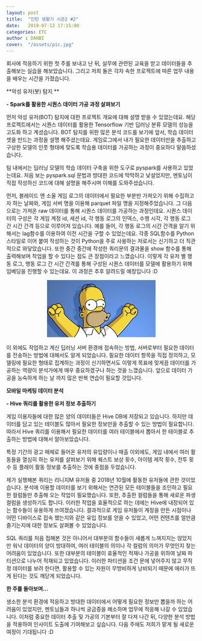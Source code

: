 ```yaml
---
layout: post
title:  "인턴 생활기 시즌2 #2"
date:   2019-07-12 17:15:00
categories: ETC
author : DANBI
cover:  "/assets/pic.jpg"
---
```

회사에 적응하기 위한 첫 주를 보내고 난 뒤, 실무에 관련된 교육을 받고 데이터들을 추출해보는 실습을 해보았습니다. 그리고 저희 둘은 각자 속한 프로젝트에 따른 업무 내용을 배우는 시간을 가졌습니다.

**악성 유저(봇) 탐지 **

**- Spark를 활용한 시퀀스 데이터 가공 과정 살펴보기**

먼저 악성 유저(BOT) 탐지에 대한 프로젝트 개요에 대해 설명 받을 수 있었는데요. 해당 프로젝트에서는 시퀀스 데이터를 활용한 Tensorflow 기반 딥러닝 분류 모델의 성능을 고도화 하고 계셨습니다. BOT 탐지를 위한 많은 분석 코드를 보기에 앞서, 학습 데이터 셋을 만드는 과정을 설명 해주셨는데요. 게임로그에서 내가 필요한 데이터만을 추출하고 구상한 모델의 인풋 형태에 맞도록 학습용 데이터를 가공하는 과정이 중요하다 말씀하셨습니다.

팀 내에서는 딥러닝 모델의 학습 데이터 구축을 위한 도구로 pyspark를 사용하고 있었는데요. 처음 보는 pyspark.sql 문법과 방대한 코드에 막막하고 낯설었지만, 멘토님이 직접 작성하신 코드에 대해 설명을 해주시며 이해를 도와주셨습니다.

먼저, 블레이드 앤 소울 게임 로그의 데이터에서 필요한 부분만 가져오기 위해 수집하고자 하는 날짜와, 게임 서버 명을 이용해 parquet 파일 명을 지정해주었습니다. 그 다음으로는 가져온 raw 데이터를 통해 시퀀스 데이터를 가공하는 과정인데요. 시퀀스 데이터의 구성은 각 게임 계정 id, 세션 id, 각 행동 로그의 인덱스, 수행 시각, 각 행동 로그 간 시간 간격 등으로 이루어져 있습니다. 예를 들어, 각 행동 로그의 시간 간격을 알기 위해서는 lag함수를 이용하여 이전 시간을 구할 수 있었는데요. 각종 SQL함수를 Python 스타일로 이어 붙여 작성하는 것이 Python을 주로 사용하는 저로서는 신기하고 더 직관적으로 와닿았습니다. 또한 중간 중간에 작성한 쿼리문의 결과물을 show 함수를 통해 출력해보며 작업을 할 수 있다는 점도 큰 장점이라고 느꼈습니다. 이렇게 각 유저 별 행동 로그, 행동 로그 간 시간 간격를 통해 구성된 시퀀스 데이터를 모델에 활용하기 위해 임베딩을 진행할 수 있는데요. 이 과정은 추후 알려드릴 예정입니다 :D

<p align="center">
<img src="/assets/etc/summer_intern/simpson.jpg" style="width:3in" />



</p>



이 외에도 작업하고 계신 딥러닝 서버 환경에 접속하는 방법, 서버로부터 필요한 데이터를 전송하는 방법에 대해서도 알게 되었습니다. 필요한 데이터 항목을 직접 정의하고, 모델링에 필요한 형태로 집계하는 과정이 신기하면서도 이렇게 목표에 맞게끔 데이터를 가공하는 역량이 분석가에게 매우 중요하겠구나 하는 것을 느꼈습니다. 앞으로 데이터 가공을 능숙하게 하는 날 까지 많은 반복 연습이 필요할 것입니다.



**모바일 마케팅 데이터 분석**

**- Hive 쿼리를 활용한 유저 정보 추출하기**

게임 이용자들에 대한 많은 양의 데이터들은 Hive DB에 저장되고 있습니다. 하지만 데이터를 담고 있는 테이블도 많아서 필요한 정보만을 추출할 수 있는 방법이 필요합니다. 따라서 Hive 쿼리를 이용해서 필요한 데이터를 여러 테이블에서 뽑아서 한 테이블로 추출하는 방법에 대해서 알아보았습니다.

특정 기간의 광고 매체로 들어온 유저의 유입량이나 매출 이외에도, 게임 내에서 여러 활동들을 열심히 하는 유저를 살펴보기 위해 퀘스트 보상 횟수, 아이템 제작 횟수, 전투 횟수 등 플레이 활동 정보를 추출하는 것에 중점을 두었습니다. 

제가 실행해본 쿼리는 리니지M 유저들 중 2018년 10월에 활동한 유저들에 관한 것이었습니다. 분석에 이용할 데이터를 보기 위해서는 연관된 모든 테이블들을 조인하고 필요한 컬럼들만 추출해 오는 작업이 필요했습니다. 또한, 추출한 컬럼들을 통해 새로운 파생 컬럼을 생성하기도 합니다. 이러한 작업을 효율적으로 하는 데에는 Hive에 내장되어 있는 함수들이 유용하게 쓰여졌습니다. 결과적으로 게임 유저들이 계정을 만든 시점이나 어떤 디바이스로 접속 했는지와 같은 유입 정보를 얻을 수 있었고, 어떤 컨텐츠를 얼만큼 즐기는지에 대한 정보도 살펴볼 수 있었습니다. 

SQL 쿼리를 처음 접해본 것은 아니어서 대부분의 함수들이 새롭게 느껴지지는 않았지만 워낙 데이터의 양이 방대하여, 여러 테이블의 의미나 각 컬럼의 의미가 무엇인지 찾는 어려움이 있었습니다. 또한 대부분의 테이블이 효율적인 적재나 가공을 위하여 날짜 파티션으로 나누어 적재되고 있었습니다. 이러한 파티션을 조건 문에 넣어주지 않고 무작정 데이터를 보려 한다면, 활용할 수 있는 자원이 무방비하게 낭비되기 때문에 에러가 뜨게 된다는 것도 깨닫게 되었습니다. 



**한 주를 돌아보며...**

생소한 분석 환경에 적응하고 방대한 데이터에서 어떻게 필요한 정보만 뽑을까 하는 어려움이 있었지만, 멘토님들과 하나씩 궁금증을 해소하며 업무에 적응해 나갈 수 있었습니다. 이처럼 중요한 데이터 추출 및 가공의 기본부터 잘 다져 나간 뒤, 다양한 분석 방법을 적용하여 인사이트 도출에 기여해보고 싶습니다. 다음 주에도 저희가 맡게 될 새로운 여정이 기대됩니다  :D